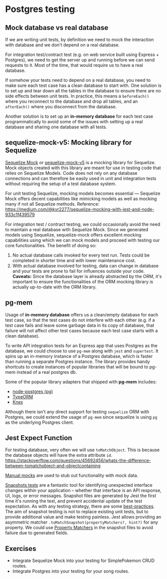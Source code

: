# Postgres testing

## Mock database vs real database

If we are writing unit tests, by definition we need to mock the interaction with database and we don't depend on a real database.

For integration test/contract test (e.g. on web service built using Express + Postgres), we need to get the server up and running before we can send requests to it. Most of the time, that would require us to have a real database.

If somehow your tests need to depend on a real database, you need to make sure each test case has a clean database to start with. One solution is to set up and tear down all the tables in the database to ensure there are no side effects between unit tests. In practice, this means a `beforeEach()` where you reconnect to the database and drop all tables, and an `afterEach()` where you disconnect from the database.

Another solution is to set up an **in-memory database** for each test case programmatically to avoid some of the issues with setting up a real database and sharing one database with all tests.

## sequelize-mock-v5: Mocking library for Sequelize

[Sequelize Mock](https://sequelize-mock.readthedocs.io/en/stable/) or [sequelize-mock-v5](https://www.npmjs.com/package/sequelize-mock-v5) is a mocking library for Sequelize. Mock objects created with this library are meant for use in testing code that relies on Sequelize Models. Code does not rely on any database connections and can therefore be easily used in unit and integration tests without requiring the setup of a test database system.

For unit testing Sequelize, mocking models becomes essential — Sequelize Mock offers decent capabilities like mimicking models as well as mocking many if not all Sequelize methods. Reference: https://medium.com/@kvr2277/sequelize-mocking-with-jest-and-node-933c1f439579

For integration test / contract testing, we could occasionally avoid the need to maintain a real database with Sequelize Mock. Since we generated models using Sequelize, sequelize-mock offers excellent mocking capabilities using which we can mock models and proceed with testing our core functionalities. The benefit of doing so:
1. No actual database calls invoked for every test run. Tests could be completed in shorter time and with lower maintenance cost.
2. With actual database involved for testing, data can change in database and your tests are prone to fail for influences outside your code.
**Caveats:** Since the database layer is already abstracted by the ORM, it's important to ensure the functionalities of the ORM mocking library is actually up-to-date with the ORM library.

## pg-mem

Usage of **in-memory database** offers us a clean/empty database for each test case, so that the test cases do not interfere with each other (e.g. if a test case fails and leave some garbage data in its copy of database, that failure will not affect other test cases because each test case starts with a clean database).

To write API integration tests for an Express app that uses Postgres as the database, we could choose to use `pg-mem` along with `jest` and `supertest`. It spins up an in-memory instance of a Postgres database, which is faster than running a separate Postgres instance. The library provides handy shortcuts to create instances of popular libraries that will be bound to pg-mem instead of a real postgres db.

Some of the popular library adapters that shipped with **pg-mem** includes:
- [node-postgres (pg)](https://github.com/oguimbal/pg-mem/wiki/Libraries-adapters#-node-postgres-pg)
- [TypeORM](https://github.com/oguimbal/pg-mem/wiki/Libraries-adapters#-typeorm)
- [Knex](https://github.com/oguimbal/pg-mem/wiki/Libraries-adapters#-knex)

Although there isn't any direct support for testing `sequelize` ORM with Postgres, we could extend the usage of `pg-mem` since sequelize is using `pg` as the underlying Postgres client.

## Jest Expect Function

For testing database, very often we will use `toMatchObject`. This is because the database objects will have the extra attribute `id`.
https://stackoverflow.com/questions/45692456/whats-the-difference-between-tomatchobject-and-objectcontaining

[Manual mocks](https://jestjs.io/docs/manual-mocks) are used to stub out functionality with mock data.

[Snapshots tests](https://jestjs.io/docs/snapshot-testing) are a fantastic tool for identifying unexpected interface changes within your application – whether that interface is an API response, UI, logs, or error messages. Snapshot files are generated by Jest the first time it's running the test, and prevent accidental update of the test expectation. As with any testing strategy, there are some [best-practices](https://jestjs.io/docs/snapshot-testing#best-practices). The aim of snapshot testing is not to replace existing unit tests, but to provide additional value and make testing painless. Jest allows providing an asymmetric matcher `.toMatchSnapshot(propertyMatchers?, hint?)` for any property. We could use [Property Matchers](https://jestjs.io/docs/snapshot-testing#property-matchers) in the snapshot files to avoid failure due to generated fields.

## Exercises

- Integrate Sequelize Mock into your testing for SimplePokemon CRUD routes.
- Integrate Postgres into your testing for your song routes.
